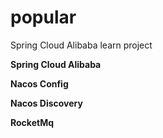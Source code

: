 # popular

Spring Cloud Alibaba learn project



**Spring Cloud Alibaba**

**Nacos Config** 

**Nacos Discovery**

**RocketMq** 
